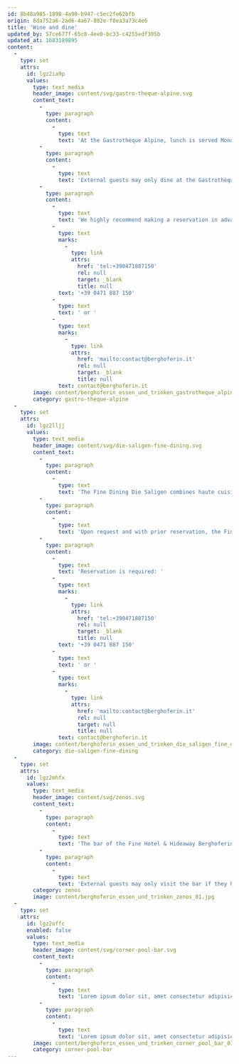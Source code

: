 ```yaml
---
id: 8b48a985-1898-4a90-b947-c5ec2fe62bfb
origin: 8da752a6-2ad6-4a67-802e-f0ea3a73c4e6
title: 'Wine and dine'
updated_by: 57ce677f-65c0-4ee0-bc33-c4255edf305b
updated_at: 1683189895
content:
  -
    type: set
    attrs:
      id: lgz2ia9p
      values:
        type: text_media
        header_image: content/svg/gastro-theque-alpine.svg
        content_text:
          -
            type: paragraph
            content:
              -
                type: text
                text: 'At the Gastrothèque Alpine, lunch is served Monday through Friday out on the terrace and on the patio. The menu comprises a fine selection of both small and big lunch options to suit your appetite—from innovatively interpreted traditional dishes and locally adapted international classics to sophisticated seasonal creations. Guests can also choose from a comprehensive wine and drinks menu that focuses on local products and specialities.'
          -
            type: paragraph
            content:
              -
                type: text
                text: 'External guests may only dine at the Gastrothèque Alpine if they are booked for the Day Spa.'
          -
            type: paragraph
            content:
              -
                type: text
                text: 'We highly recommend making a reservation in advance. For reservations, please contact: '
              -
                type: text
                marks:
                  -
                    type: link
                    attrs:
                      href: 'tel:+390471887150'
                      rel: null
                      target: _blank
                      title: null
                text: '+39 0471 887 150'
              -
                type: text
                text: ' or '
              -
                type: text
                marks:
                  -
                    type: link
                    attrs:
                      href: 'mailto:contact@berghoferin.it'
                      rel: null
                      target: _blank
                      title: null
                text: contact@berghoferin.it
        image: content/berghoferin_essen_und_trinken_gastrotheque_alpine_01.jpg
        category: gastro-theque-alpine
  -
    type: set
    attrs:
      id: lgz2lljj
      values:
        type: text_media
        header_image: content/svg/die-saligen-fine-dining.svg
        content_text:
          -
            type: paragraph
            content:
              -
                type: text
                text: 'The Fine Dining Die Saligen combines haute cuisine, fine wines, excellent service, and a special interior design. In a refined and elegant atmosphere, the restaurant serves dinner (and lunch as well on weekends) with a strong commitment to raising awareness about the products and optimum processing methods. The dishes prepared in our kitchen are mostly seasonal and regionally sourced, freshly made, locally inspired, and innovatively adapted. A comprehensive wine list and, upon request, a wine pairing selected to match your personal taste, highly discreet and attentive waiting staff, and the special atmosphere of the different restaurant areas available to our guests—from the dining hall, patio, and terrace to the Gothic parlour—complete the culinary fine-dining experience at the Saligen.'
          -
            type: paragraph
            content:
              -
                type: text
                text: 'Upon request and with prior reservation, the Fine Dining Die Saligen is also open to external guests. We request that our guests wear the appropriate attire.'
          -
            type: paragraph
            content:
              -
                type: text
                text: 'Reservation is required: '
              -
                type: text
                marks:
                  -
                    type: link
                    attrs:
                      href: 'tel:+390471887150'
                      rel: null
                      target: _blank
                      title: null
                text: '+39 0471 887 150'
              -
                type: text
                text: ' or '
              -
                type: text
                marks:
                  -
                    type: link
                    attrs:
                      href: 'mailto:contact@berghoferin.it'
                      rel: null
                      target: null
                      title: null
                text: contact@berghoferin.it
        image: content/berghoferin_essen_und_trinken_die_saligen_fine_dining_01.jpg
        category: die-saligen-fine-dining
  -
    type: set
    attrs:
      id: lgz2mhfx
      values:
        type: text_media
        header_image: content/svg/zenos.svg
        content_text:
          -
            type: paragraph
            content:
              -
                type: text
                text: 'The bar of the Fine Hotel & Hideaway Berghoferin named Zeno’s - located centrally at the end of the lobby and open from early in the morning until late in the evening—is the living hub of our hotel. In addition to a fireplace corner, reading room, and smoking lounge, the bar and its service area also feature a library stocked with a multitude of books spread out across a number of nooks on the ground floor as well as several cosy little corner retreats where guests can sojourn. The bar’s discreet and familiar lounge atmosphere and chic, classy interior are perfect for enjoying aromatic coffee specialities and select teas as well as classic aperitif cocktails and tasteful after-dinner drinks.'
          -
            type: paragraph
            content:
              -
                type: text
                text: 'External guests may only visit the bar if they have a reservation at the Fine Dining Die Saligen restaurant or are booked for the Day Spa.'
        category: zenos
        image: content/berghoferin_essen_und_trinken_zenos_01.jpg
  -
    type: set
    attrs:
      id: lgz2offc
      enabled: false
      values:
        type: text_media
        header_image: content/svg/corner-pool-bar.svg
        content_text:
          -
            type: paragraph
            content:
              -
                type: text
                text: 'Lorem ipsum dolor sit, amet consectetur adipisicing elit. Sit, dolores unde. Nihil, totam pariatur! Iusto autem, quos repellat explicabo nobis officiis maiores vel! Doloremque facilis deleniti soluta, est officiis tempora!'
          -
            type: paragraph
            content:
              -
                type: text
                text: 'Lorem ipsum dolor sit, amet consectetur adipisicing elit. Sit, dolores unde. Nihil, totam pariatur! Iusto autem, quos repellat explicabo nobis officiis maiores vel! Doloremque facilis deleniti soluta, est officiis tempora!'
        image: content/berghoferin_essen_und_trinken_corner_pool_bar_01.jpg
        category: corner-pool-bar
---
```

